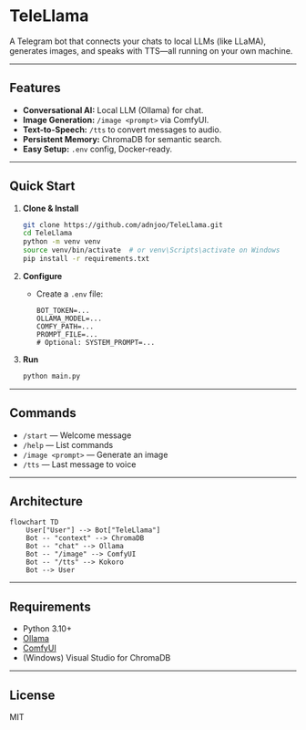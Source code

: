 # TeleLlama

A Telegram bot that connects your chats to local LLMs (like LLaMA), generates images, and speaks with TTS—all running on your own machine.

---

## Features

- **Conversational AI:** Local LLM (Ollama) for chat.
- **Image Generation:** `/image <prompt>` via ComfyUI.
- **Text-to-Speech:** `/tts` to convert messages to audio.
- **Persistent Memory:** ChromaDB for semantic search.
- **Easy Setup:** `.env` config, Docker-ready.

---

## Quick Start

1. **Clone & Install**
    ```bash
    git clone https://github.com/adnjoo/TeleLlama.git
    cd TeleLlama
    python -m venv venv
    source venv/bin/activate  # or venv\Scripts\activate on Windows
    pip install -r requirements.txt
    ```

2. **Configure**
    - Create a `.env` file:
      ```
      BOT_TOKEN=...
      OLLAMA_MODEL=...
      COMFY_PATH=...
      PROMPT_FILE=...
      # Optional: SYSTEM_PROMPT=...
      ```

3. **Run**
    ```bash
    python main.py
    ```

---

## Commands

- `/start` — Welcome message
- `/help` — List commands
- `/image <prompt>` — Generate an image
- `/tts` — Last message to voice

---

## Architecture

```mermaid
flowchart TD
    User["User"] --> Bot["TeleLlama"]
    Bot -- "context" --> ChromaDB
    Bot -- "chat" --> Ollama
    Bot -- "/image" --> ComfyUI
    Bot -- "/tts" --> Kokoro
    Bot --> User
```

---

## Requirements

- Python 3.10+
- [Ollama](https://ollama.com/)
- [ComfyUI](https://github.com/comfyanonymous/ComfyUI)
- (Windows) Visual Studio for ChromaDB

---

## License

MIT
